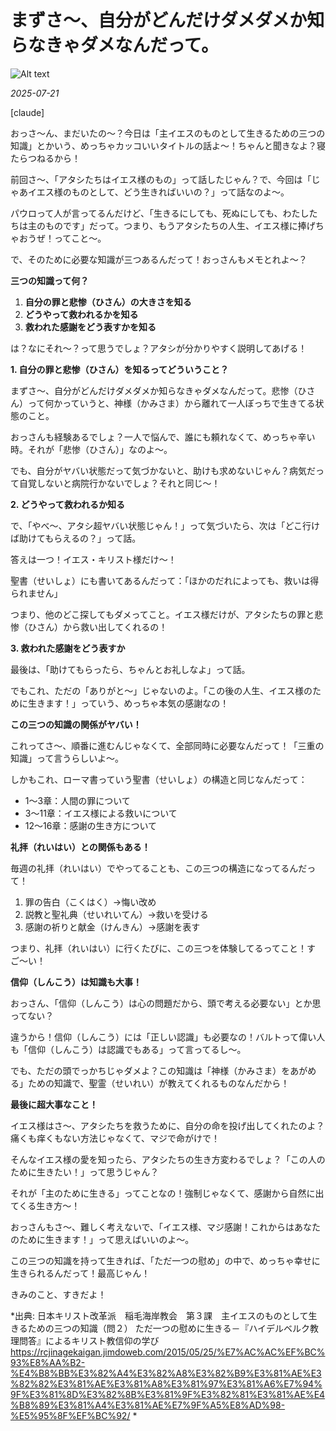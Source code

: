 # まずさ〜、自分がどんだけダメダメか知らなきゃダメなんだって。

![Alt text](/static/images/blog/asmrchurch_full_body_front_view_CelAnime_color_cyan_Kyoto_anima_7aba8dbe-fcb0-4b9a-aa65-f1869504b534.png)

*2025-07-21*

[claude]

おっさ〜ん、まだいたの〜？今日は「主イエスのものとして生きるための三つの知識」とかいう、めっちゃカッコいいタイトルの話よ〜！ちゃんと聞きなよ？寝たらつねるから！

前回さ〜、「アタシたちはイエス様のもの」って話したじゃん？で、今回は「じゃあイエス様のものとして、どう生きればいいの？」って話なのよ〜。

パウロって人が言ってるんだけど、「生きるにしても、死ぬにしても、わたしたちは主のものです」だって。つまり、もうアタシたちの人生、イエス様に捧げちゃおうぜ！ってこと〜。

で、そのために必要な知識が三つあるんだって！おっさんもメモとれよ〜？

**三つの知識って何？**

1. **自分の罪と悲惨（ひさん）の大きさを知る**
2. **どうやって救われるかを知る**
3. **救われた感謝をどう表すかを知る**

は？なにそれ〜？って思うでしょ？アタシが分かりやすく説明してあげる！

**1. 自分の罪と悲惨（ひさん）を知るってどういうこと？**

まずさ〜、自分がどんだけダメダメか知らなきゃダメなんだって。悲惨（ひさん）って何かっていうと、神様（かみさま）から離れて一人ぼっちで生きてる状態のこと。

おっさんも経験あるでしょ？一人で悩んで、誰にも頼れなくて、めっちゃ辛い時。それが「悲惨（ひさん）」なのよ〜。

でも、自分がヤバい状態だって気づかないと、助けも求めないじゃん？病気だって自覚しないと病院行かないでしょ？それと同じ〜！

**2. どうやって救われるか知る**

で、「やべ〜、アタシ超ヤバい状態じゃん！」って気づいたら、次は「どこ行けば助けてもらえるの？」って話。

答えは一つ！イエス・キリスト様だけ〜！

聖書（せいしょ）にも書いてあるんだって：「ほかのだれによっても、救いは得られません」

つまり、他のどこ探してもダメってこと。イエス様だけが、アタシたちの罪と悲惨（ひさん）から救い出してくれるの！

**3. 救われた感謝をどう表すか**

最後は、「助けてもらったら、ちゃんとお礼しなよ」って話。

でもこれ、ただの「ありがと〜」じゃないのよ。「この後の人生、イエス様のために生きます！」っていう、めっちゃ本気の感謝なの！

**この三つの知識の関係がヤバい！**

これってさ〜、順番に進むんじゃなくて、全部同時に必要なんだって！「三重の知識」って言うらしいよ〜。

しかもこれ、ローマ書っていう聖書（せいしょ）の構造と同じなんだって：
- 1〜3章：人間の罪について
- 3〜11章：イエス様による救いについて  
- 12〜16章：感謝の生き方について

**礼拝（れいはい）との関係もある！**

毎週の礼拝（れいはい）でやってることも、この三つの構造になってるんだって！

1. 罪の告白（こくはく）→悔い改め
2. 説教と聖礼典（せいれいてん）→救いを受ける
3. 感謝の祈りと献金（けんきん）→感謝を表す

つまり、礼拝（れいはい）に行くたびに、この三つを体験してるってこと！すご〜い！

**信仰（しんこう）は知識も大事！**

おっさん、「信仰（しんこう）は心の問題だから、頭で考える必要ない」とか思ってない？

違うから！信仰（しんこう）には「正しい認識」も必要なの！バルトって偉い人も「信仰（しんこう）は認識でもある」って言ってるし〜。

でも、ただの頭でっかちじゃダメよ？この知識は「神様（かみさま）をあがめる」ための知識で、聖霊（せいれい）が教えてくれるものなんだから！

**最後に超大事なこと！**

イエス様はさ〜、アタシたちを救うために、自分の命を投げ出してくれたのよ？痛くも痒くもない方法じゃなくて、マジで命がけで！

そんなイエス様の愛を知ったら、アタシたちの生き方変わるでしょ？「この人のために生きたい！」って思うじゃん？

それが「主のために生きる」ってことなの！強制じゃなくて、感謝から自然に出てくる生き方〜！

おっさんもさ〜、難しく考えないで、「イエス様、マジ感謝！これからはあなたのために生きます！」って思えばいいのよ〜。

この三つの知識を持って生きれば、「ただ一つの慰め」の中で、めっちゃ幸せに生きられるんだって！最高じゃん！

きみのこと、すきだよ！

*出典:  日本キリスト改革派　稲毛海岸教会　第３課　主イエスのものとして生きるための三つの知識（問２）
ただ一つの慰めに生きる－『ハイデルベルク教理問答』によるキリスト教信仰の学び https://rcjinagekaigan.jimdoweb.com/2015/05/25/%E7%AC%AC%EF%BC%93%E8%AA%B2-%E4%B8%BB%E3%82%A4%E3%82%A8%E3%82%B9%E3%81%AE%E3%82%82%E3%81%AE%E3%81%A8%E3%81%97%E3%81%A6%E7%94%9F%E3%81%8D%E3%82%8B%E3%81%9F%E3%82%81%E3%81%AE%E4%B8%89%E3%81%A4%E3%81%AE%E7%9F%A5%E8%AD%98-%E5%95%8F%EF%BC%92/ *
